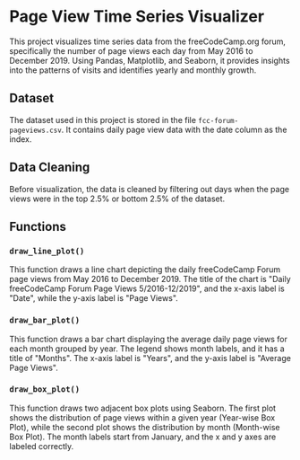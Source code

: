 
# Page View Time Series Visualizer

This project visualizes time series data from the freeCodeCamp.org forum, specifically the number of page views each day from May 2016 to December 2019. Using Pandas, Matplotlib, and Seaborn, it provides insights into the patterns of visits and identifies yearly and monthly growth.

## Dataset

The dataset used in this project is stored in the file `fcc-forum-pageviews.csv`. It contains daily page view data with the date column as the index.

## Data Cleaning

Before visualization, the data is cleaned by filtering out days when the page views were in the top 2.5% or bottom 2.5% of the dataset.

## Functions

### `draw_line_plot()`

This function draws a line chart depicting the daily freeCodeCamp Forum page views from May 2016 to December 2019. The title of the chart is "Daily freeCodeCamp Forum Page Views 5/2016-12/2019", and the x-axis label is "Date", while the y-axis label is "Page Views".

### `draw_bar_plot()`

This function draws a bar chart displaying the average daily page views for each month grouped by year. The legend shows month labels, and it has a title of "Months". The x-axis label is "Years", and the y-axis label is "Average Page Views".

### `draw_box_plot()`

This function draws two adjacent box plots using Seaborn. The first plot shows the distribution of page views within a given year (Year-wise Box Plot), while the second plot shows the distribution by month (Month-wise Box Plot). The month labels start from January, and the x and y axes are labeled correctly.


